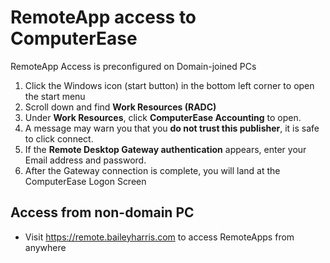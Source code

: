 # RemoteApp access to ComputerEase
 RemoteApp Access is preconfigured on Domain-joined PCs
1. Click the Windows icon (start button) in the bottom left corner to open the start menu
2. Scroll down and find <strong>Work Resources (RADC)</strong>
3. Under <strong>Work Resources</strong>, click <strong>ComputerEase Accounting</strong> to open.
4. A message may warn you that you <Strong>do not trust this publisher</strong>, it is safe to click connect.
5. If the <Strong>Remote Desktop Gateway authentication</strong> appears, enter your Email address and password.
6. After the Gateway connection is complete, you will land at the ComputerEase Logon Screen

## Access from non-domain PC
* Visit https://remote.baileyharris.com to access RemoteApps from anywhere
